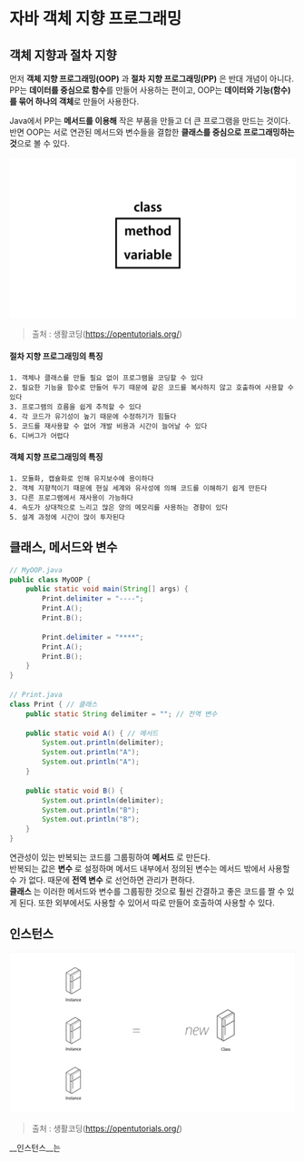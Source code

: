 # 자바 객체 지향 프로그래밍

## 객체 지향과 절차 지향

먼저 **객체 지향 프로그래밍(OOP)** 과 **절차 지향 프로그래밍(PP)** 은 반대 개념이 아니다.     
PP는 **데이터를 중심으로 함수**를 만들어 사용하는 편이고, OOP는 **데이터와 기능(함수)를 묶어 하나의 객체**로 만들어 사용한다.       

Java에서 PP는 **메서드를 이용해** 작은 부품을 만들고 더 큰 프로그램을 만드는 것이다.          
반면 OOP는 서로 연관된 메서드와 변수들을 결합한 **클래스를 중심으로 프로그래밍하는 것**으로 볼 수 있다.

![클래스](./images/java_oop_01.png)
>출처 : 생활코딩(https://opentutorials.org/)

#### 절차 지향 프로그래밍의 특징       
    1. 객체나 클래스를 만들 필요 없이 프로그램을 코딩할 수 있다     
    2. 필요한 기능을 함수로 만들어 두기 때문에 같은 코드를 복사하지 않고 호출하여 사용할 수 있다        
    3. 프로그램의 흐름을 쉽게 추적할 수 있다        
    4. 각 코드가 유기성이 높기 때문에 수정하기가 힘들다     
    5. 코드를 재사용할 수 없어 개발 비용과 시간이 늘어날 수 있다        
    6. 디버그가 어렵다      

#### 객체 지향 프로그래밍의 특징       
    1. 모듈화, 캡슐화로 인해 유지보수에 용이하다        
    2. 객체 지향적이기 때문에 현실 세계와 유사성에 의해 코드를 이해하기 쉽게 만든다     
    3. 다른 프로그램에서 재사용이 가능하다      
    4. 속도가 상대적으로 느리고 많은 양의 메모리를 사용하는 경향이 있다     
    5. 설계 과정에 시간이 많이 투자된다     


## 클래스, 메서드와 변수

```java
// MyOOP.java
public class MyOOP {
    public static void main(String[] args) {
        Print.delimiter = "----";
        Print.A();        
        Print.B();

        Print.delimiter = "****";
        Print.A();
        Print.B();
    }
}

// Print.java
class Print { // 클래스
    public static String delimiter = ""; // 전역 변수

    public static void A() { // 메서드
        System.out.println(delimiter);
        System.out.println("A");
        System.out.println("A");
    }

    public static void B() {
        System.out.println(delimiter);
        System.out.println("B");
        System.out.println("B");
    }
}

```

연관성이 있는 반복되는 코드를 그룹핑하여 __메서드__ 로 만든다.    
반복되는 값은 __변수__ 로 설정하며 메서드 내부에서 정의된 변수는 메서드 밖에서 사용할 수 가 없다. 때문에 __전역 변수__ 로 선언하면 관리가 편하다.   
__클래스__ 는 이러한 메서드와 변수를 그룹핑한 것으로 훨씬 간결하고 좋은 코드를 짤 수 있게 된다. 또한 외부에서도 사용할 수 있어서 따로 만들어 호출하여 사용할 수 있다.

## 인스턴스

![java_oop_02](./images/java_oop_02.png)
>출처 : 생활코딩(https://opentutorials.org/)

__인스턴스__는 